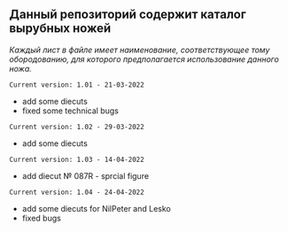 **Данный репозиторий содержит каталог вырубных ножей**
---
_Каждый лист в файле имеет наименование, соответствующее тому обородованию, для которого предполагается использование данного ножа._

`Current version: 1.01 - 21-03-2022`
- add some diecuts
- fixed some technical bugs

`Current version: 1.02 - 29-03-2022`
- add some diecuts

`Current version: 1.03 - 14-04-2022`
- add diecut № 087R - sprcial figure

`Current version: 1.04 - 24-04-2022`
- add some diecuts for NilPeter and Lesko
- fixed bugs